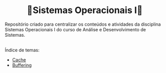 <h1 align="center">🔸Sistemas Operacionais I🔸</h1>
Repositório criado para centralizar os conteúdos e atividades da disciplina Sistemas Operacionais I do curso de Análise e Desenvolvimento de Sistemas.<br>
<br>

Índice de temas:

* [Cache](https://github.com/laaridiniz/Sistemas-Operacionais-I/tree/main/Cache)
* [Buffering](https://github.com/laaridiniz/Sistemas-Operacionais-I/tree/main/Buffering)
